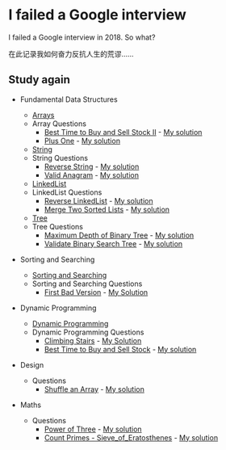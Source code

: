 # I failed a Google interview
I failed a Google interview in 2018. So what?

在此记录我如何奋力反抗人生的荒谬……

## Study again

- Fundamental Data Structures
    - [Arrays](src/fundamentaldatastructures/array/arrays.md)
    - Array Questions
        - [Best Time to Buy and Sell Stock II](https://leetcode.com/problems/best-time-to-buy-and-sell-stock-ii/) - [My solution](src/fundamentaldatastructures/array/questions/stocksell)
        - [Plus One](https://leetcode.com/problems/plus-one/) - [My solution](src/fundamentaldatastructures/array/questions/plusone)
    - [String](src/fundamentaldatastructures/string/string.md)
    - String Questions
        - [Reverse String](https://leetcode.com/problems/reverse-string/) - [My solution](src/fundamentaldatastructures/string/questions/reversestring)
        - [Valid Anagram](https://leetcode.com/problems/valid-anagram/) - [My solution](src/fundamentaldatastructures/string/questions/anagram)
    - [LinkedList](src/fundamentaldatastructures/linkedlist/linkedlist.md)
    - LinkedList Questions
        - [Reverse LinkedList](https://leetcode.com/problems/reverse-linked-list/) - [My solution](src/fundamentaldatastructures/linkedlist/questions/reverselinkedlist)
        - [Merge Two Sorted Lists](https://leetcode.com/problems/merge-two-sorted-lists/submissions/) - [My solution](src/fundamentaldatastructures/linkedlist/questions/mergetwosortedlist)
    - [Tree](src/fundamentaldatastructures/trees/tree.md)
    - Tree Questions
        - [Maximum Depth of Binary Tree](https://leetcode.com/problems/maximum-depth-of-binary-tree/) - [My solution](src/fundamentaldatastructures/trees/questions/maximumdepth)
        - [Validate Binary Search Tree](https://leetcode.com/problems/validate-binary-search-tree) - [My solution](src/fundamentaldatastructures/trees/questions/validbinarysearchtree)
- Sorting and Searching
    - [Sorting and Searching](src/sortingandsearch/search.md)
    - Sorting and Searching Questions
        - [First Bad Version](https://leetcode.com/problems/first-bad-version/) - [My Solution](src/sortingandsearch/questions/firstbadversion)
- Dynamic Programming
    - [Dynamic Programming](src/dynamicprogramming/dynamicprogramming.md)  
    - Dynamic Programming Questions
        - [Climbing Stairs](https://leetcode.com/problems/climbing-stairs/) - [My Solution](src/dynamicprogramming/questions/climbingstairs)
        - [Best Time to Buy and Sell Stock](https://leetcode.com/problems/best-time-to-buy-and-sell-stock/) - [My solution](src/dynamicprogramming/questions/sellstock)
- Design
    - Questions
        - [Shuffle an Array](https://leetcode.com/problems/shuffle-an-array/) - [My solution](src/design/questions/ShuffleArray.go)     

- Maths
    - Questions
        - [Power of Three](https://leetcode.com/problems/power-of-three) - [My solution](src/maths/questions/logthree.go)    
        - [Count Primes - Sieve_of_Eratosthenes](https://leetcode.com/problems/count-primes) - [My solution](src/maths/questions/countprimes.go)